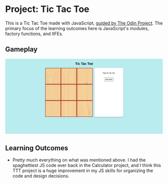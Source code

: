 # Project: Tic Tac Toe

This is a Tic Tac Toe made with JavaScript, [guided by The Odin Project](https://www.theodinproject.com/lessons/javascript-tic-tac-toe). The primary focus of the learning outcomes here is JavaScript's modules, factory functions, and IIFEs.

## Gameplay

![TTT gameplay](public/ttt_gameplay.gif)

## Learning Outcomes

- Pretty much everything on what was mentioned above. I had the spaghettiest JS code ever back in the Calculator project, and I think this TTT project is a huge improvement in my JS skills for organizing the code and design decisions.
